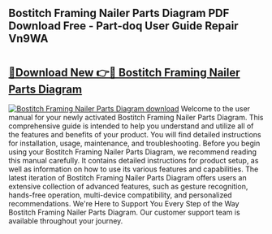 ## Bostitch Framing Nailer Parts Diagram PDF Download Free - Part-doq User Guide Repair Vn9WA

# <h2><a href="http://dfl12k.blite.top/?on=Bostitch+Framing+Nailer+Parts+Diagram">🔗Download New 👉🔴 Bostitch Framing Nailer Parts Diagram</a></h2>

[![Bostitch Framing Nailer Parts Diagram download](https://i.imgur.com/lujVjoI.png)](http://dfl12k.blite.top/?on=Bostitch+Framing+Nailer+Parts+Diagram)
Welcome to the user manual for your newly activated Bostitch Framing Nailer Parts Diagram. This comprehensive guide is intended to help you understand and utilize all of the features and benefits of your product. You will find detailed instructions for installation, usage, maintenance, and troubleshooting. Before you begin using your Bostitch Framing Nailer Parts Diagram, we recommend reading this manual carefully. It contains detailed instructions for product setup, as well as information on how to use its various features and capabilities. The latest iteration of Bostitch Framing Nailer Parts Diagram offers users an extensive collection of advanced features, such as gesture recognition, hands-free operation, multi-device compatibility, and personalized recommendations. We're Here to Support You Every Step of the Way Bostitch Framing Nailer Parts Diagram. Our customer support team is available throughout your journey.
